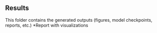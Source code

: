 ## Results

This folder contains the generated outputs (figures, model checkpoints, reports, etc.)
*Report with visualizations
